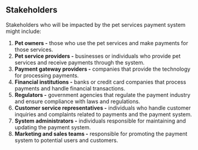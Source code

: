 ## Stakeholders

Stakeholders who will be impacted by the pet services payment system might include:

1. **Pet owners -** those who use the pet services and make payments for those services.
1. **Pet service providers -** businesses or individuals who provide pet services and receive payments through the system.
1. **Payment gateway providers -** companies that provide the technology for processing payments.
1. **Financial institutions -** banks or credit card companies that process payments and handle financial transactions.
1. **Regulators -** government agencies that regulate the payment industry and ensure compliance with laws and regulations.
1. **Customer service representatives -** individuals who handle customer inquiries and complaints related to payments and the payment system.
1. **System administrators -** individuals responsible for maintaining and updating the payment system.
1. **Marketing and sales teams -** responsible for promoting the payment system to potential users and customers.